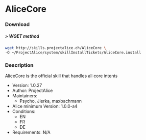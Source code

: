 # AliceCore

### Download

##### > WGET method
```bash
wget http://skills.projectalice.ch/AliceCore \
-O ~/ProjectAlice/system/skillInstallTickets/AliceCore.install
```

### Description
AliceCore is the official skill that handles all core intents

- Version: 1.0.27
- Author: ProjectAlice
- Maintainers:
  - Psycho, Jierka, maxbachmann
- Alice minimum Version: 1.0.0-a4
- Conditions:
  - EN
  - FR
  - DE
- Requirements: N/A
